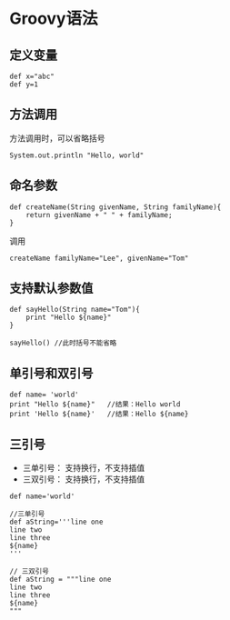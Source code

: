 # Groovy语法

## 定义变量
```
def x="abc"
def y=1
```

## 方法调用
方法调用时，可以省略括号
```
System.out.println "Hello, world"
```

## 命名参数
```
def createName(String givenName, String familyName){
	return givenName + " " + familyName;
}
```
调用
```
createName familyName="Lee", givenName="Tom"
```

## 支持默认参数值
```
def sayHello(String name="Tom"){
	print "Hello ${name}"
}

sayHello() //此时括号不能省略
```

## 单引号和双引号
```
def name= 'world'
print "Hello ${name}"   //结果：Hello world
print 'Hello ${name}'   //结果：Hello ${name}
```

## 三引号
- 三单引号： 支持换行，不支持插值     
- 三双引号： 支持换行，不支持插值   

```
def name='world'

//三单引号
def aString='''line one
line two
line three
${name}
'''

// 三双引号
def aString = """line one
line two
line three
${name}
"""
```